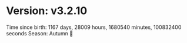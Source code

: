 # Version: v3.2.10
Time since birth: 1167 days, 28009 hours, 1680540 minutes, 100832400 seconds
Season: Autumn 🍁
